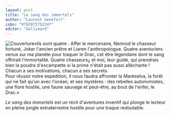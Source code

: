 ```yaml
---
layout: post
title: "Le sang des immortels"
author: "Laurent Genefort"
isbn: "9782072752247"
editor: "Gallimard"
---
```

![Couverture](/img/9782072752247.jpg)«Ils sont quatre : Affer le mercenaire, Nemrod le chasseur fortuné, Joker l'ancien prêtre et Liaren l'anthropologue. Quatre aventuriers venus sur ma planète pour traquer le Drac, cet être légendaire dont le sang offrirait l'immortalité. Quatre chasseurs¿ et moi, leur guide, qui prendrais bien la poudre d'escampette si la prime n'était pas aussi alléchante ! Chacun a ses motivations, chacun a ses secrets.  
Pour réussir notre expédition, il nous faudra affronter la Maréselva, la forêt qui ne fait qu'un avec l'océan, et ses mystères : des rebelles autonomistes, une flore hostile, une faune sauvage et peut-être, au bout de l'enfer, le Drac.»

_Le sang des immortels_ est un récit d'aventures inventif qui plonge le lecteur en pleine jungle extraterrestre hostile pour une traque redoutable.
